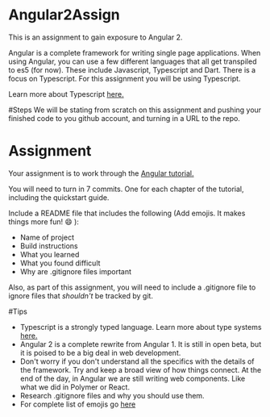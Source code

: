 # Angular2Assign
This is an assignment to gain exposure to Angular 2.

Angular is a complete framework for writing single page applications. When using Angular, you can use a few different languages that all get transpiled to es5 (for now). These include Javascript, Typescript and Dart. There is a focus on Typescript. For this assignment you will be using Typescript.

Learn more about Typescript [here.](http://www.typescriptlang.org/)


#Steps
We will be stating from scratch on this assignment and pushing your finished code to you github account, and turning in a URL to the repo.

# Assignment

Your assignment is to work through the [Angular tutorial.](https://angular.io/docs/ts/latest/tutorial/)

You will need to turn in 7 commits. One for each chapter of the tutorial, including the quickstart guide.

Include a README file that includes the following (Add emojis. It makes things more fun! :smile: ):

- Name of project
- Build instructions
- What you learned
- What you found difficult
- Why are .gitignore files important

Also, as part of this assignment, you will need to include a .gitignore file to ignore files that *shouldn't* be tracked by git.



#Tips
- Typescript is a strongly typed language. Learn more about type systems [here.](https://www.smashingmagazine.com/2013/04/introduction-to-programming-type-systems/)
- Angular 2 is a complete rewrite from Angular 1. It is still in open beta, but it is poised to be a big deal in web development.
- Don't worry if you don't understand all the specifics with the details of the framework. Try and keep a broad view of how things connect. At the end of the day, in Angular we are still writing web components. Like what we did in Polymer or React.
- Research .gitignore files and why you should use them.
- For complete list of emojis go [here](http://www.emoji-cheat-sheet.com/)

